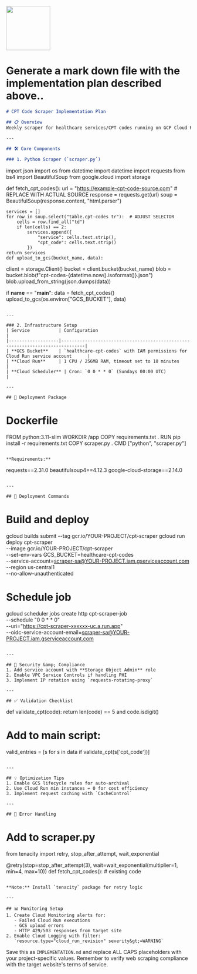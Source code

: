 <img src="https://r2cdn.perplexity.ai/pplx-full-logo-primary-dark%402x.png" class="logo" width="120"/>

# Generate a mark down file with the implementation plan described above..

```markdown
# CPT Code Scraper Implementation Plan

## 📋 Overview
Weekly scraper for healthcare services/CPT codes running on GCP Cloud Run with GCS integration.

---

## 🛠️ Core Components

### 1. Python Scraper (`scraper.py`)
```

import json
import os
from datetime import datetime
import requests
from bs4 import BeautifulSoup
from google.cloud import storage

def fetch_cpt_codes():
url = "https://example-cpt-code-source.com"  \# REPLACE WITH ACTUAL SOURCE
response = requests.get(url)
soup = BeautifulSoup(response.content, "html.parser")

    services = []
    for row in soup.select("table.cpt-codes tr"):  # ADJUST SELECTOR
        cells = row.find_all("td")
        if len(cells) == 2:
            services.append({
                "service": cells.text.strip(),
                "cpt_code": cells.text.strip()
            })
    return services
    def upload_to_gcs(bucket_name, data):
client = storage.Client()
bucket = client.bucket(bucket_name)
blob = bucket.blob(f"cpt-codes-{datetime.now().isoformat()}.json")
blob.upload_from_string(json.dumps(data))

if __name__ == "__main__":
data = fetch_cpt_codes()
upload_to_gcs(os.environ["GCS_BUCKET"], data)

```

---

### 2. Infrastructure Setup
| Service           | Configuration                                                                 |
|-------------------|-------------------------------------------------------------------------------|
| **GCS Bucket**    | `healthcare-cpt-codes` with IAM permissions for Cloud Run service account      |
| **Cloud Run**     | 1 CPU / 256MB RAM, timeout set to 10 minutes                                   |
| **Cloud Scheduler** | Cron: `0 0 * * 0` (Sundays 00:00 UTC)                                        |

---

## 🐳 Deployment Package
```


# Dockerfile

FROM python:3.11-slim
WORKDIR /app
COPY requirements.txt .
RUN pip install -r requirements.txt
COPY scraper.py .
CMD ["python", "scraper.py"]

```

**Requirements:**
```

requests==2.31.0
beautifulsoup4==4.12.3
google-cloud-storage==2.14.0

```

---

## 🚀 Deployment Commands
```


# Build and deploy

gcloud builds submit --tag gcr.io/YOUR-PROJECT/cpt-scraper
gcloud run deploy cpt-scraper \
--image gcr.io/YOUR-PROJECT/cpt-scraper \
--set-env-vars GCS_BUCKET=healthcare-cpt-codes \
--service-account=scraper-sa@YOUR-PROJECT.iam.gserviceaccount.com \
--region us-central1 \
--no-allow-unauthenticated

# Schedule job

gcloud scheduler jobs create http cpt-scraper-job \
--schedule "0 0 * * 0" \
--uri="https://cpt-scraper-xxxxxx-uc.a.run.app" \
--oidc-service-account-email=scraper-sa@YOUR-PROJECT.iam.gserviceaccount.com

```

---

## 🔐 Security &amp; Compliance
1. Add service account with **Storage Object Admin** role
2. Enable VPC Service Controls if handling PHI
3. Implement IP rotation using `requests-rotating-proxy`

---

## ✅ Validation Checklist
```

def validate_cpt(code):
return len(code) == 5 and code.isdigit()

# Add to main script:

valid_entries = [s for s in data if validate_cpt(s['cpt_code'])]

```

---

## 💡 Optimization Tips
1. Enable GCS lifecycle rules for auto-archival
2. Use Cloud Run min instances = 0 for cost efficiency
3. Implement request caching with `CacheControl`

---

## 🚨 Error Handling
```


# Add to scraper.py

from tenacity import retry, stop_after_attempt, wait_exponential

@retry(stop=stop_after_attempt(3), wait=wait_exponential(multiplier=1, min=4, max=10))
def fetch_cpt_codes():
\# existing code

```

**Note:** Install `tenacity` package for retry logic

---

## 📊 Monitoring Setup
1. Create Cloud Monitoring alerts for:
   - Failed Cloud Run executions
   - GCS upload errors
   - HTTP 429/503 responses from target site
2. Enable Cloud Logging with filter:
   `resource.type="cloud_run_revision" severity&gt;=WARNING`

```

Save this as `IMPLEMENTATION.md` and replace ALL CAPS placeholders with your project-specific values. Remember to verify web scraping compliance with the target website's terms of service.

